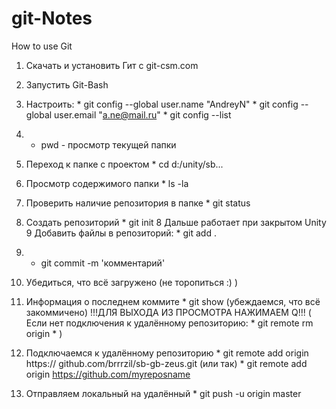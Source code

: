 # git-Notes
How to use Git
1. Скачать и установить Гит с git-csm.com
2. Запустить Git-Bash
3. Настроить:   * git config --global user.name "AndreyN"
                * git config --global user.email "a.ne@mail.ru"
                * git config --list
4. * pwd - просмотр текущей папки
5. Переход к папке с проектом * cd d:/unity/sb...
6. Просмотр содержимого папки * ls -la
7. Проверить наличие репозитория в папке * git status
8. Создать репозиторий * git init
8 Дальше работает при закрытом Unity
9 Добавить файлы в репозиторий: * git add .
10. * git commit -m 'комментарий'
11.    Убедиться, что всё загружено (не торопиться :) )
12. Информация о последнем коммите * git show (убеждаемся, что всё закоммичено)
            !!!ДЛЯ ВЫХОДА ИЗ ПРОСМОТРА НАЖИМАЕМ Q!!!
    ( Если нет подключения к удалённому репозиторию: * git remote rm origin
                                                * 
    )

14. Подключаемся к удалённому репозиторию * git remote add origin https:// github.com/brrrzil/sb-gb-zeus.git
    (или так)  * git remote add origin https://github.com/myreposname
16. Отправляем локальный на удалённый * git push -u origin master
